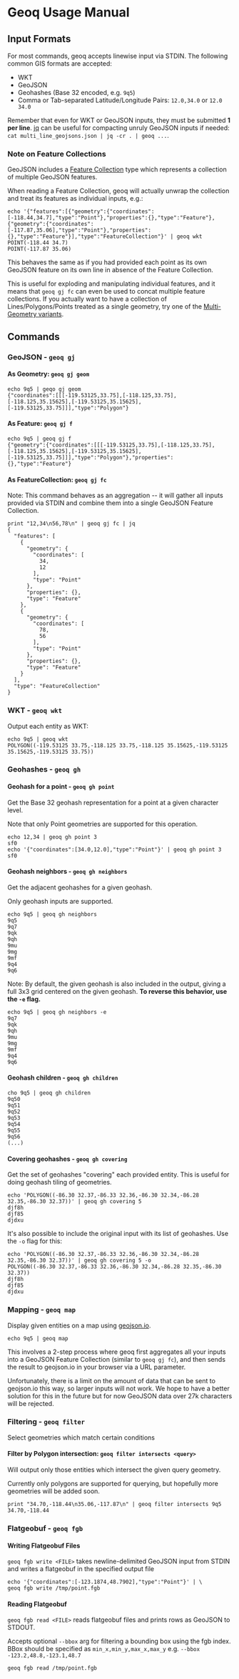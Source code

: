 # Geoq Usage Manual

## Input Formats

For most commands, geoq accepts linewise input via STDIN. The following common GIS formats are accepted:

* WKT
* GeoJSON
* Geohashes (Base 32 encoded, e.g. `9q5`)
* Comma or Tab-separated Latitude/Longitude Pairs: `12.0,34.0` or `12.0	34.0`

Remember that even for WKT or GeoJSON inputs, they must be submitted **1 per line**. [jq](https://stedolan.github.io/jq/) can be useful for compacting unruly GeoJSON inputs if needed: `cat multi_line_geojsons.json | jq -cr . | geoq ...`.

### Note on Feature Collections

GeoJSON includes a [Feature Collection](https://macwright.org/2015/03/23/geojson-second-bite.html#featurecollection) type which represents a collection of multiple GeoJSON features.

When reading a Feature Collection, geoq will actually unwrap the collection and treat its features as individual inputs, e.g.:

```
echo '{"features":[{"geometry":{"coordinates":[-118.44,34.7],"type":"Point"},"properties":{},"type":"Feature"},{"geometry":{"coordinates":[-117.87,35.06],"type":"Point"},"properties":{},"type":"Feature"}],"type":"FeatureCollection"}' | geoq wkt
POINT(-118.44 34.7)
POINT(-117.87 35.06)
```

This behaves the same as if you had provided each point as its own GeoJSON feature on its own line in absence of the Feature Collection.

This is useful for exploding and manipulating individual features, and it means that `geoq gj fc` can even be used to concat multiple feature collections. If you actually want to have a collection of Lines/Polygons/Points treated as a single geometry, try one of the [Multi- Geometry variants](https://macwright.org/2015/03/23/geojson-second-bite.html#multi-geometries).

## Commands

### GeoJSON - `geoq gj`

#### As Geometry: `geoq gj geom`

```
echo 9q5 | geqo gj geom
{"coordinates":[[[-119.53125,33.75],[-118.125,33.75],[-118.125,35.15625],[-119.53125,35.15625],[-119.53125,33.75]]],"type":"Polygon"}
```

#### As Feature: `geoq gj f`

```
echo 9q5 | geoq gj f
{"geometry":{"coordinates":[[[-119.53125,33.75],[-118.125,33.75],[-118.125,35.15625],[-119.53125,35.15625],[-119.53125,33.75]]],"type":"Polygon"},"properties":{},"type":"Feature"}
```

#### As FeatureCollection: `geoq gj fc`

Note: This command behaves as an aggregation -- it will gather all inputs provided via STDIN and combine them into a single GeoJSON Feature Collection.

```
print "12,34\n56,78\n" | geoq gj fc | jq
{
  "features": [
    {
      "geometry": {
        "coordinates": [
          34,
          12
        ],
        "type": "Point"
      },
      "properties": {},
      "type": "Feature"
    },
    {
      "geometry": {
        "coordinates": [
          78,
          56
        ],
        "type": "Point"
      },
      "properties": {},
      "type": "Feature"
    }
  ],
  "type": "FeatureCollection"
}
```

### WKT - `geoq wkt`

Output each entity as WKT:

```
echo 9q5 | geoq wkt
POLYGON((-119.53125 33.75,-118.125 33.75,-118.125 35.15625,-119.53125 35.15625,-119.53125 33.75))
```

### Geohashes - `geoq gh`

#### Geohash for a point - `geoq gh point`

Get the Base 32 geohash representation for a point at a given character level.

Note that only Point geometries are supported for this operation.

```
echo 12,34 | geoq gh point 3
sf0
echo '{"coordinates":[34.0,12.0],"type":"Point"}' | geoq gh point 3
sf0
```

#### Geohash neighbors - `geoq gh neighbors`

Get the adjacent geohashes for a given geohash.

Only geohash inputs are supported.

```
echo 9q5 | geoq gh neighbors
9q5
9q7
9qk
9qh
9mu
9mg
9mf
9q4
9q6
```

Note: By default, the given geohash is also included in the output, giving a full 3x3 grid centered on the given geohash. **To reverse this behavior, use the `-e` flag.**

```
echo 9q5 | geoq gh neighbors -e
9q7
9qk
9qh
9mu
9mg
9mf
9q4
9q6
```

#### Geohash children - `geoq gh children`

```
cho 9q5 | geoq gh children
9q50
9q51
9q52
9q53
9q54
9q55
9q56
(...)
```

#### Covering geohashes - `geoq gh covering`

Get the set of geohashes "covering" each provided entity. This is useful for doing geohash tiling of geometries.


```
echo 'POLYGON((-86.30 32.37,-86.33 32.36,-86.30 32.34,-86.28 32.35,-86.30 32.37))' | geoq gh covering 5
djf8h
djf85
djdxu
```

It's also possible to include the original input with its list of geohashes. Use the `-o` flag for this:

```
echo 'POLYGON((-86.30 32.37,-86.33 32.36,-86.30 32.34,-86.28 32.35,-86.30 32.37))' | geoq gh covering 5 -o
POLYGON((-86.30 32.37,-86.33 32.36,-86.30 32.34,-86.28 32.35,-86.30 32.37))
djf8h
djf85
djdxu
```

### Mapping - `geoq map`

Display given entities on a map using [geojson.io](http://geojson.io).

```
echo 9q5 | geoq map
```

This involves a 2-step process where geoq first aggregates all your inputs into a GeoJSON Feature Collection (similar to `geoq gj fc`), and then sends the result to geojson.io in your browser via a URL parameter.

Unfortunately, there is a limit on the amount of data that can be sent to geojson.io this way, so larger inputs will not work. We hope to have a better solution for this in the future but for now GeoJSON data over 27k characters will be rejected.

### Filtering - `geoq filter`

Select geometries which match certain conditions

#### Filter by Polygon intersection: `geoq filter intersects <query>`

Will output only those entities which intersect the given query geometry.

Currently only polygons are supported for querying, but hopefully more geometries will be added soon.

```
print "34.70,-118.44\n35.06,-117.87\n" | geoq filter intersects 9q5
34.70,-118.44
```

### Flatgeobuf - `geoq fgb`

#### Writing Flatgeobuf Files

`geoq fgb write <FILE>` takes newline-delimited GeoJSON input from STDIN and writes a flatgeobuf in the specified output file

```
echo '{"coordinates":[-123.1874,48.7902],"type":"Point"}' | \
geoq fgb write /tmp/point.fgb
```

#### Reading Flatgeobuf

`geoq fgb read <FILE>` reads flatgeobuf files and prints rows as GeoJSON to STDOUT.

Accepts optional `--bbox` arg for filtering a bounding box using the fgb index. BBox should be specified as `min_x,min_y,max_x,max_y` e.g. `--bbox -123.2,48.8,-123.1,48.7`

```
geoq fgb read /tmp/point.fgb
```
